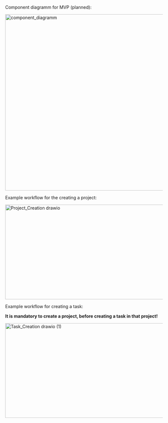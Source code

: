 Component diagramm for MVP (planned):

<img width="1748" height="562" alt="component_diagramm" src="https://github.com/user-attachments/assets/16a370d5-08c1-4a87-83e2-fdd4fde252a9" />



Example workflow for the creating a project:

<img width="681" height="302" alt="Project_Creation drawio" src="https://github.com/user-attachments/assets/a3e3e1f2-8c61-4825-ab8b-9d2aa186b21f" />


Example workflow for creating a task:

**It is mandatory to create a project, before creating a task in that project!**

<img width="792" height="302" alt="Task_Creation drawio (1)" src="https://github.com/user-attachments/assets/6359e25d-b60a-4fe8-9733-6c3ed9cbeb8f" />
